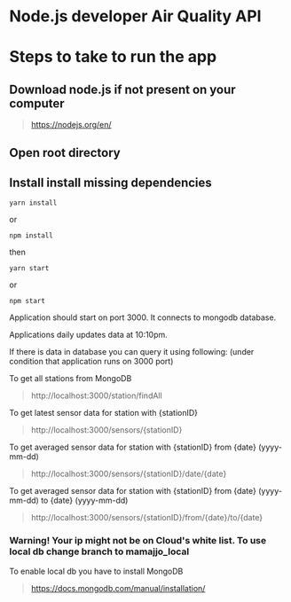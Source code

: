 # Node.js developer Air Quality API

# Steps to take to run the app

## Download node.js if not present on your computer

> https://nodejs.org/en/

## Open root directory

## Install install missing dependencies

```
yarn install
```
or
```
npm install
```

then 
```
yarn start
```
or 
```
npm start
```

Application should start on port 3000. It connects to mongodb database.

Applications daily updates data at 10:10pm.

If there is data in database you can query it using following:
(under condition that application runs on 3000 port)

To get all stations from MongoDB
> http://localhost:3000/station/findAll

To get latest sensor data for station with {stationID}
> http://localhost:3000/sensors/{stationID}

To get averaged sensor data for station with {stationID} from {date} (yyyy-mm-dd)
> http://localhost:3000/sensors/{stationID}/date/{date}

To get averaged sensor data for station with {stationID} from {date} (yyyy-mm-dd) to {date} (yyyy-mm-dd)
> http://localhost:3000/sensors/{stationID}/from/{date}/to/{date}

### Warning! Your ip might not be on Cloud's white list. To use local db change branch to mamajjo_local

To enable local db you have to install MongoDB

> https://docs.mongodb.com/manual/installation/

